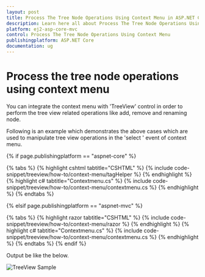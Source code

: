 ```yaml
---
layout: post
title: Process The Tree Node Operations Using Context Menu in ASP.NET Core Treeview Component
description: Learn here all about Process The Tree Node Operations Using Context Menu in Syncfusion ASP.NET Core Treeview Component of syncfusion and more.
platform: ej2-asp-core-mvc
control: Process The Tree Node Operations Using Context Menu
publishingplatform: ASP.NET Core
documentation: ug
---
```


# Process the tree node operations using context menu

You can integrate the context menu with 'TreeView' control in order to perform the tree view related operations like add, remove and renaming node. 

Following is an example which demonstrates the above cases which are used to manipulate tree view operations in the 'select ' event of context menu.

{% if page.publishingplatform == "aspnet-core" %}

{% tabs %}
{% highlight cshtml tabtitle="CSHTML" %}
{% include code-snippet/treeview/how-to/context-menu/tagHelper %}
{% endhighlight %}
{% highlight c# tabtitle="Contextmenu.cs" %}
{% include code-snippet/treeview/how-to/context-menu/contextmenu.cs %}
{% endhighlight %}
{% endtabs %}

{% elsif page.publishingplatform == "aspnet-mvc" %}

{% tabs %}
{% highlight razor tabtitle="CSHTML" %}
{% include code-snippet/treeview/how-to/context-menu/razor %}
{% endhighlight %}
{% highlight c# tabtitle="Contextmenu.cs" %}
{% include code-snippet/treeview/how-to/context-menu/contextmenu.cs %}
{% endhighlight %}
{% endtabs %}
{% endif %}



Output be like the below.

![TreeView Sample](../images/contextmenu.PNG)